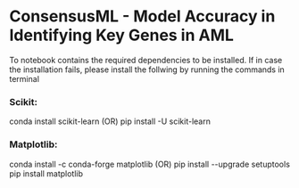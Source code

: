 # ConsensusML - Model Accuracy in Identifying Key Genes in AML 

To notebook contains the required dependencies to be installed. If in case the installation fails, please install the follwing by running the commands in terminal

### Scikit:
conda install scikit-learn (OR)
pip install -U scikit-learn

### Matplotlib:
conda install -c conda-forge matplotlib (OR)
pip install --upgrade setuptools
pip install matplotlib

